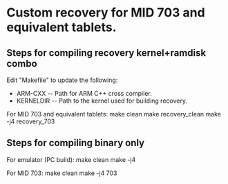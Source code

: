 Custom recovery for MID 703 and equivalent tablets.
===================================================

Steps for compiling recovery kernel+ramdisk combo
-------------------------------------------------
Edit "Makefile" to update the following:
* ARM-CXX -- Path for ARM C++ cross compiler.
* KERNELDIR -- Path to the kernel used for building recovery.

For MID 703 and equivalent tablets:
    make clean
    make recovery_clean
    make -j4 recovery_703

Steps for compiling binary only
-------------------------------
For emulator (PC build):
    make clean
    make -j4

For MID 703:
    make clean
    make -j4 703

